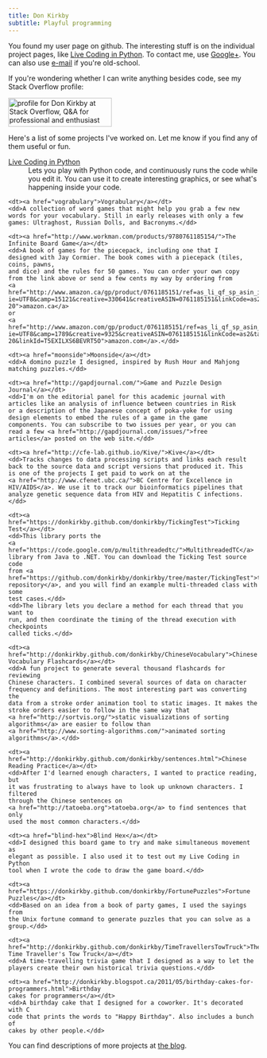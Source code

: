 ```yaml
---
title: Don Kirkby
subtitle: Playful programming
---
```


You found my user page on github. The interesting stuff is on the individual
project pages, like <a href="live-py-plugin">Live Coding in Python</a>. To 
contact me, use
<a href="http://profiles.google.com/donkirkby">Google+</a>. You can also use
<a href="http://www.google.com/recaptcha/mailhide/d?k=01PxMhmzBXZ6RTE_q0gU-dEA==&amp;c=x_pL0sQHAaTbWaBA2rGEX6F6mWc2ru6wZ0i4DcdrVz8=">e-mail</a>
if you're old-school.

If you're wondering whether I can write anything besides code, see my Stack
Overflow profile:

<a href="http://stackoverflow.com/users/4794/don-kirkby">
<img src="http://stackoverflow.com/users/flair/4794.png" width="208" height="58" 
alt="profile for Don Kirkby at Stack Overflow, Q&amp;A for professional and enthusiast programmers" 
title="profile for Don Kirkby at Stack Overflow, Q&amp;A for professional and enthusiast programmers">
</a>

Here's a list of some projects I've worked on. Let me know if you find any
of them useful or fun.
<dl>
    <dt><a href="live-py-plugin">Live Coding in Python</a></dt>
    <dd>Lets you play with Python code, and
    continuously runs the code while you edit it. You can use it to create
    interesting graphics, or see what's happening inside your code.</dd>
    
    <dt><a href="vograbulary">Vograbulary</a></dt>
    <dd>A collection of word games that might help you grab a few new
    words for your vocabulary. Still in early releases with only a few
    games: Ultraghost, Russian Dolls, and Bacronyms.</dd>
    
    <dt><a href="http://www.workman.com/products/9780761185154/">The
    Infinite Board Game</a></dt>
    <dd>A book of games for the piecepack, including one that I
    designed with Jay Cormier. The book comes with a piecepack (tiles,
    coins, pawns,
    and dice) and the rules for 50 games. You can order your own copy
    from the link above or send a few cents my way by ordering from
    <a href="http://www.amazon.ca/gp/product/0761185151/ref=as_li_qf_sp_asin_il_tl?ie=UTF8&camp=15121&creative=330641&creativeASIN=0761185151&linkCode=as2&tag=donkir00-20">amazon.ca</a>
    or
    <a href="http://www.amazon.com/gp/product/0761185151/ref=as_li_qf_sp_asin_il_tl?ie=UTF8&camp=1789&creative=9325&creativeASIN=0761185151&linkCode=as2&tag=donkir-20&linkId=T5EXILXS6BEVRT5O">amazon.com</a>.</dd>
    
    <dt><a href="moonside">Moonside</a></dt>
    <dd>A domino puzzle I designed, inspired by Rush Hour and Mahjong
    matching puzzles.</dd>
    
    <dt><a href="http://gapdjournal.com/">Game and Puzzle Design
    Journal</a></dt>
    <dd>I'm on the editorial panel for this academic journal with
    articles like an analysis of influence between countries in Risk
    or a description of the Japanese concept of poka-yoke for using
    design elements to embed the rules of a game in the game
    components. You can subscribe to two issues per year, or you can
    read a few <a href="http://gapdjournal.com/issues/">free
    articles</a> posted on the web site.</dd>
    
    <dt><a href="http://cfe-lab.github.io/Kive/">Kive</a></dt>
    <dd>Tracks changes to data processing scripts and links each result
    back to the source data and script versions that produced it. This
    is one of the projects I get paid to work on at the
    <a href="http://www.cfenet.ubc.ca/">BC Centre for Excellence in
    HIV/AIDS</a>. We use it to track our bioinformatics pipelines that
    analyze genetic sequence data from HIV and Hepatitis C infections.</dd>
    
    <dt><a href="https://donkirkby.github.com/donkirkby/TickingTest">Ticking Test</a></dt>
    <dd>This library ports the 
    <a href="https://code.google.com/p/multithreadedtc/">MultithreadedTC</a> 
    library from Java to .NET. You can download the Ticking Test source code 
    from <a href="https://github.com/donkirkby/donkirkby/tree/master/TickingTest">the 
    repository</a>, and you will find an example multi-threaded class with some 
    test cases.</dd>
    <dd>The library lets you declare a method for each thread that you want to 
    run, and then coordinate the timing of the thread execution with checkpoints 
    called ticks.</dd>
    
    <dt><a href="http://donkirkby.github.com/donkirkby/ChineseVocabulary">Chinese
    Vocabulary Flashcards</a></dt>
    <dd>A fun project to generate several thousand flashcards for reviewing
    Chinese characters. I combined several sources of data on character 
    frequency and definitions. The most interesting part was converting the 
    data from a stroke order animation tool to static images. It makes the 
    stroke orders easier to follow in the same way that 
    <a href="http://sortvis.org/">static visualizations of sorting 
    algorithms</a> are easier to follow than 
    <a href="http://www.sorting-algorithms.com/">animated sorting 
    algorithms</a>.</dd>
    
    <dt><a href="http://donkirkby.github.com/donkirkby/sentences.html">Chinese
    Reading Practice</a></dt>
    <dd>After I'd learned enough characters, I wanted to practice reading, but
    it was frustrating to always have to look up unknown characters. I filtered
    through the Chinese sentences on 
    <a href="http://tatoeba.org">tatoeba.org</a> to find sentences that only
    used the most common characters.</dd>
    
    <dt><a href="blind-hex">Blind Hex</a></dt>
    <dd>I designed this board game to try and make simultaneous movement as
    elegant as possible. I also used it to test out my Live Coding in Python
    tool when I wrote the code to draw the game board.</dd>
    
    <dt><a href="https://donkirkby.github.com/donkirkby/FortunePuzzles">Fortune
    Puzzles</a></dt>
    <dd>Based on an idea from a book of party games, I used the sayings from
    the Unix fortune command to generate puzzles that you can solve as a 
    group.</dd>
    
    <dt><a href="http://donkirkby.github.com/donkirkby/TimeTravellersTowTruck">The
    Time Traveller's Tow Truck</a></dt>
    <dd>A time-travelling trivia game that I designed as a way to let the 
    players create their own historical trivia questions.</dd>
    
    <dt><a href="http://donkirkby.blogspot.ca/2011/05/birthday-cakes-for-programmers.html">Birthday
    cakes for programmers</a></dt>
    <dd>A birthday cake that I designed for a coworker. It's decorated with C
    code that prints the words to "Happy Birthday". Also includes a bunch of
    cakes by other people.</dd>
</dl>

You can find descriptions of more projects at 
<a href="http://donkirkby.blogspot.com">the blog</a>.
